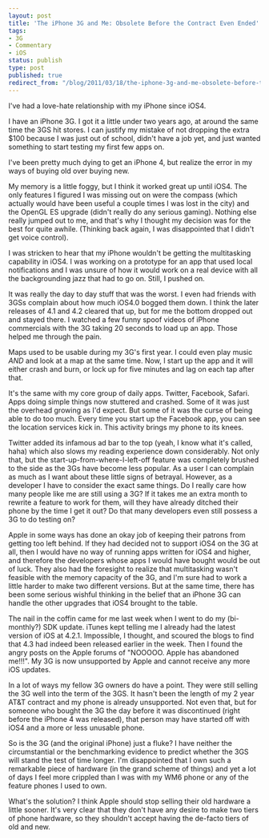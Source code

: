 ```yaml
---
layout: post
title: 'The iPhone 3G and Me: Obsolete Before the Contract Even Ended'
tags:
- 3G
- Commentary
- iOS
status: publish
type: post
published: true
redirect_from: "/blog/2011/03/18/the-iphone-3g-and-me-obsolete-before-the-contract-even-ended.html"
---
```

I've had a love-hate relationship with my iPhone since iOS4.

I have an iPhone 3G. I got it a little under two years ago, at around the same time the 3GS hit stores. I can justify my mistake of not dropping the extra $100 because I was just out of school, didn't have a job yet, and just wanted something to start testing my first few apps on.

I've been pretty much dying to get an iPhone 4, but realize the error in my ways of buying old over buying new.

My memory is a little foggy, but I think it worked great up until iOS4. The only features I figured I was missing out on were the compass (which actually would have been useful a couple times I was lost in the city) and the OpenGL ES upgrade (didn't really do any serious gaming). Nothing else really jumped out to me, and that's why I thought my decision was for the best for quite awhile. (Thinking back again, I was disappointed that I didn't get voice control).

I was stricken to hear that my iPhone wouldn't be getting the multitasking capability in iOS4. I was working on a prototype for an app that used local notifications and I was unsure of how it would work on a real device with all the backgrounding jazz that had to go on. Still, I pushed on.

It was really the day to day stuff that was the worst. I even had friends with 3GSs complain about how much iOS4.0 bogged them down. I think the later releases of 4.1 and 4.2 cleared that up, but for me the bottom dropped out and stayed there. I watched a few funny spoof videos of iPhone commercials with the 3G taking 20 seconds to load up an app. Those helped me through the pain.

Maps used to be usable during my 3G's first year. I could even play music <i>AND</i> and look at a map at the same time. Now, I start up the app and it will either crash and burn, or lock up for five minutes and lag on each tap after that.

It's the same with my core group of daily apps. Twitter, Facebook, Safari. Apps doing simple things now stuttered and crashed. Some of it was just the overhead growing as I'd expect. But some of it was the curse of being able to do too much. Every time you start up the Facebook app, you can see the location services kick in. This activity brings my phone to its knees. 

Twitter added its infamous ad bar to the top (yeah, I know what it's called, haha) which also slows my reading experience down considerably. Not only that, but the start-up-from-where-I-left-off feature was completely brushed to the side as the 3Gs have become less popular. As a user I can complain as much as I want about these little signs of betrayal. However, as a developer I have to consider the exact same things. Do I really care how many people like me are still using a 3G? If it takes me an extra month to rewrite a feature to work for them, will they have already ditched their phone by the time I get it out? Do that many developers even still possess a 3G to do testing on?

Apple in some ways has done an okay job of keeping their patrons from getting too left behind. If they had decided not to support iOS4 on the 3G at all, then I would have no way of running apps written for iOS4 and higher, and therefore the developers whose apps I would have bought would be out of luck. They also had the foresight to realize that multitasking wasn't feasible with the memory capacity of the 3G, and I'm sure had to work a little harder to make two different versions. But at the same time, there has been some serious wishful thinking in the belief that an iPhone 3G can handle the other upgrades that iOS4 brought to the table.

The nail in the coffin came for me last week when I went to do my (bi-monthly?) SDK update. iTunes kept telling me I already had the latest version of iOS at 4.2.1. Impossible, I thought, and scoured the blogs to find that 4.3 had indeed been released earlier in the week. Then I found the angry posts on the Apple forums of "NOOOOO. Apple has abandoned me!!!". My 3G is now unsupported by Apple and cannot receive any more iOS updates.

In a lot of ways my fellow 3G owners do have a point. They were still selling the 3G well into the term of the 3GS. It hasn't been the length of my 2 year AT&T contract and my phone is already unsupported. Not even that, but for someone who bought the 3G the day before it was discontinued (right before the iPhone 4 was released), that person may have started off with iOS4 and a more or less unusable phone.

So is the 3G (and the original iPhone) just a fluke? I have neither the circumstantial or the benchmarking evidence to predict whether the 3GS will stand the test of time longer. I'm disappointed that I own such a remarkable piece of hardware (in the grand scheme of things) and yet a lot of days I feel more crippled than I was with my WM6 phone or any of the feature phones I used to own.

What's the solution? I think Apple should stop selling their old hardware a little sooner. It's very clear that they don't have any desire to make two tiers of phone hardware, so they shouldn't accept having the de-facto tiers of old and new. 
